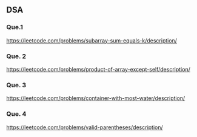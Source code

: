 ## DSA 

### Que.1  

https://leetcode.com/problems/subarray-sum-equals-k/description/

### Que. 2

https://leetcode.com/problems/product-of-array-except-self/description/

### Que. 3

https://leetcode.com/problems/container-with-most-water/description/

### Que. 4

https://leetcode.com/problems/valid-parentheses/description/

